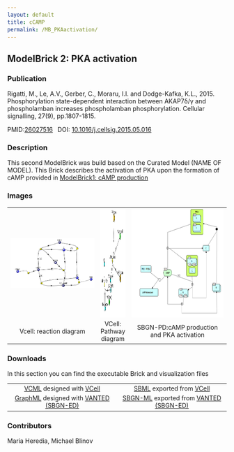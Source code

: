 ```yaml
---
layout: default
title: cCAMP
permalink: /MB_PKAactivation/
---
```

## ModelBrick 2: PKA activation 

### Publication 

Rigatti, M., Le, A.V., Gerber, C., Moraru, I.I. and Dodge-Kafka, K.L., 2015. Phosphorylation state-dependent interaction between 
AKAP7δ/γ and phospholamban increases phospholamban phosphorylation. Cellular signalling, 27(9), pp.1807-1815.

 PMID:<a href="https://www.ncbi.nlm.nih.gov/pubmed/?term=26027516">26027516</a>&ensp; 
 DOI: <a href="https://doi.org/10.1016/j.cellsig.2015.05.016">10.1016/j.cellsig.2015.05.016</a><br />

### Description
This second ModelBrick was build based on the Curated Model (NAME OF MODEL).
This Brick describes the activation of PKA upon the formation of cAMP provided in <a href="http://modelbricks.org/MB_cAMPproduction/"> ModelBrick1: cAMP production </a> 

### Images
 <table> 
 <tr>
  <td align="center" width="280"><a href="https://modelbricks.github.io/images/Vcellimages/PKAactivation_Vcell.PNG"><img align="center" src="/images/Vcellimages/PKAactivation_Vcell.PNG"/></a></td>
  <td align="center"><a href="https://modelbricks.github.io/images/Vcellimages/PKAactivation_Vcell_pathway.PNG"><img align="center" src="/images/Vcellimages/PKAactivation_Vcell_pathway.PNG" width="330" height="250"/></a></td>
 <td align="center" width="300"><a href="https://modelbricks.github.io/images/SBGNfiles/PKAact_SBGN.PNG"><img align="center" src="/images/SBGNfiles/PKAact_SBGN.PNG" height="250"/></a></td>
 </tr>
 <tr>
  <td align="center"> Vcell: reaction diagram</td>
   <td align="center"> VCell: Pathway diagram</td>
   <td align="center"> SBGN-PD:cAMP production and PKA activation</td>
   </tr>
 </table>

### Downloads 
In this section you can find the executable Brick and visualization files

<table> 
 <td align="center"><a href="/modelbricks/VCML_SBMLfiles/PKAactivation.vcml">VCML</a> designed with <a href="http://vcell.org"> VCell</a>  </td> 
 <td align="center"><a href="/modelbricksmodelbricks/VCML_SBMLfiles/PKAactivation.xml">SBML</a> exported from <a href="http://vcell.org"> VCell</a>  </td>
 <tr>
    <td align="center" width="33%"><a href="/modelbricks/SBGNexecutablefiles/PKAact_SBGN.graphml">GraphML</a> designed with <a href="https://immersive-analytics.infotech.monash.edu/vanted/addons/sbgn-ed/">VANTED (SBGN-ED)</a></td>
    <td align="center" width="33%"><a href="/modelbricks/SBGNexecutablefiles/PKAact_SBGN.sbgn">SBGN-ML</a> exported from <a href="https://immersive-analytics.infotech.monash.edu/vanted/addons/sbgn-ed/">VANTED (SBGN-ED)</a></td>
 </tr>
 </table>

### Contributors
Maria Heredia, Michael Blinov
 
